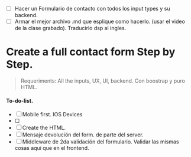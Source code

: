 - [ ] Hacer un Formulario de contacto con todos los input types y su backend.
- [ ] Armar el mejor archivo .md que esplique como hacerlo. (usar el video de la clase grabado). Traducirlo dsp al ingles.

# Create a full contact form Step by Step.

> Requeriments: All the inputs, UX, UI, backend.
> Con boostrap y puro HTML.

#### To-do-list.

- [ ] Mobile first. IOS Devices
- [ ]
- [ ] Create the HTML.
- [ ] Mensaje devolución del form. de parte del server.
- [ ] Middleware de 2da validación del formulario. Validar las mismas cosas aquí que en el frontend.

